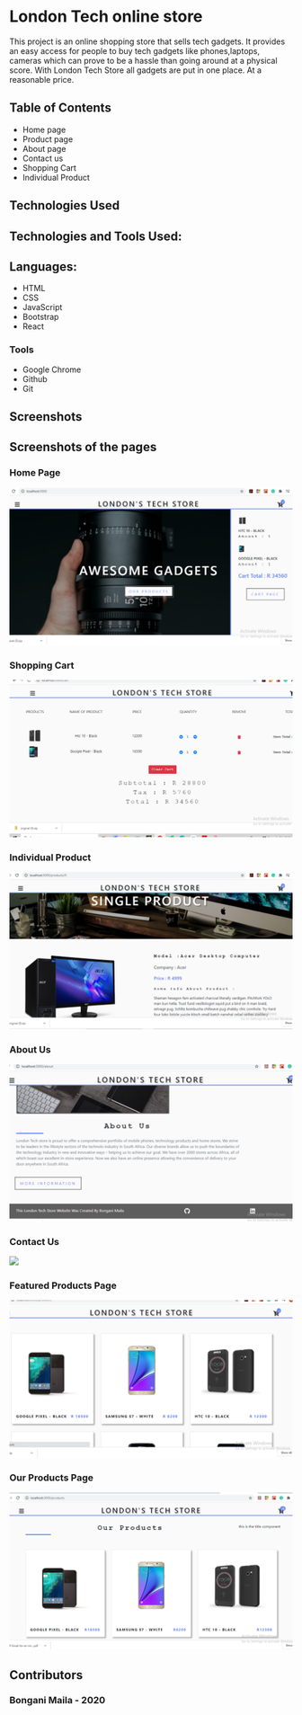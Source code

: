 # London Tech online store

This project is an online shopping store that sells tech gadgets. 
It provides an easy access for people to buy tech gadgets like phones,laptops, cameras which can prove to be a hassle than going around at a physical score. With London Tech Store all gadgets are put in one place. At a reasonable price. 

## Table of Contents

- Home page
- Product page
- About page
- Contact us
- Shopping Cart
- Individual Product

## Technologies Used

## Technologies and Tools Used:

## Languages:

- HTML
- CSS
- JavaScript
- Bootstrap
- React



### Tools

- Google Chrome
- Github
- Git


## Screenshots
## Screenshots of the pages

### Home Page
![](https://github.com/BonganiMaila/London-Tech-Store/blob/master/screen%20shot/homePage.png)

### Shopping Cart
![](https://github.com/BonganiMaila/London-Tech-Store/blob/master/screen%20shot/cart.png)

### Individual Product
![](https://github.com/BonganiMaila/London-Tech-Store/blob/master/screen%20shot/individual.png)


### About Us
![](https://github.com/BonganiMaila/London-Tech-Store/blob/master/screen%20shot/about%20us.png)


### Contact Us
![](https://github.com/BonganiMaila/London-Tech-Store/blob/master/screen%20shot/contact%20us.png)

### Featured Products Page
![](https://github.com/BonganiMaila/London-Tech-Store/blob/master/screen%20shot/products.png)

### Our Products Page
![](https://github.com/BonganiMaila/London-Tech-Store/blob/master/screen%20shot/our%20products.png)




## Contributors

### Bongani Maila - 2020
